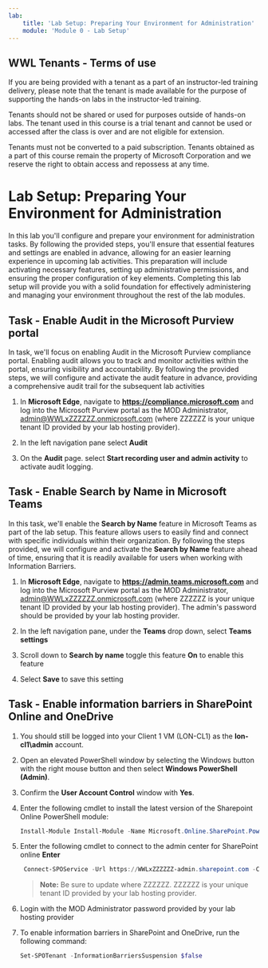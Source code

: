 ```yaml
---
lab:
    title: 'Lab Setup: Preparing Your Environment for Administration'
    module: 'Module 0 - Lab Setup'
---
```


## WWL Tenants - Terms of use

If you are being provided with a tenant as a part of an instructor-led training delivery, please note that the tenant is made available for the purpose of supporting the hands-on labs in the instructor-led training.

Tenants should not be shared or used for purposes outside of hands-on labs. The tenant used in this course is a trial tenant and cannot be used or accessed after the class is over and are not eligible for extension.

Tenants must not be converted to a paid subscription. Tenants obtained as a part of this course remain the property of Microsoft Corporation and we reserve the right to obtain access and repossess at any time.

# Lab Setup: Preparing Your Environment for Administration

In this lab you'll configure and prepare your environment for administration tasks. By following the provided steps, you'll ensure that essential features and settings are enabled in advance, allowing for an easier learning experience in upcoming lab activities. This preparation will include activating necessary features, setting up administrative permissions, and ensuring the proper configuration of key elements. Completing this lab setup will provide you with a solid foundation for effectively administering and managing your environment throughout the rest of the lab modules.

## Task - Enable Audit in the Microsoft Purview portal

In task, we'll focus on enabling Audit in the Microsoft Purview compliance portal. Enabling audit allows you to track and monitor activities within the portal, ensuring visibility and accountability. By following the provided steps, we will configure and activate the audit feature in advance, providing a comprehensive audit trail for the subsequent lab activities

1. In **Microsoft Edge**, navigate to **https://compliance.microsoft.com** and log into the Microsoft Purview portal as the MOD Administrator, admin@WWLxZZZZZZ.onmicrosoft.com (where ZZZZZZ is your unique tenant ID provided by your lab hosting provider).

1. In the left navigation pane select **Audit**

1. On the **Audit** page. select **Start recording user and admin activity** to activate audit logging.

## Task - Enable Search by Name in Microsoft Teams

In this task, we'll enable the **Search by Name** feature in Microsoft Teams as part of the lab setup. This feature allows users to easily find and connect with specific individuals within their organization. By following the steps provided, we will configure and activate the **Search by Name** feature ahead of time, ensuring that it is readily available for users when working with Information Barriers.

1. In **Microsoft Edge**, navigate to **https://admin.teams.microsoft.com** and log into the Microsoft Purview portal as the MOD Administrator, admin@WWLxZZZZZZ.onmicrosoft.com (where ZZZZZZ is your unique tenant ID provided by your lab hosting provider). The admin's password should be provided by your lab hosting provider.

1. In the left navigation pane, under the **Teams** drop down, select **Teams settings**

1. Scroll down to **Search by name** toggle this feature **On** to enable this feature

1. Select **Save** to save this setting


## Task - Enable information barriers in SharePoint Online and OneDrive

1. You should still be logged into your Client 1 VM (LON-CL1) as the **lon-cl1\admin** account.

1. Open an elevated PowerShell window by selecting the Windows button with the right mouse button and then select **Windows PowerShell (Admin)**.

1. Confirm the **User Account Control** window with **Yes**.

1. Enter the following cmdlet to install the latest version of the Sharepoint Online PowerShell module:

    ```powershell
    Install-Module Install-Module -Name Microsoft.Online.SharePoint.PowerShell
    ```

1. Enter the following cmdlet to connect to the admin center for SharePoint online **Enter**

    ```powershell
     Connect-SPOService -Url https://WWLxZZZZZZ-admin.sharepoint.com -Credential admin@WWLxZZZZZZ.onmicrosoft.com
    ```

    >**Note:** Be sure to update where ZZZZZZ. ZZZZZZ is your unique tenant ID provided by your lab hosting provider.

1. Login with the MOD Administrator password provided by your lab hosting provider

1. To enable information barriers in SharePoint and OneDrive, run the following command:

    ```powershell
    Set-SPOTenant -InformationBarriersSuspension $false
    ```
